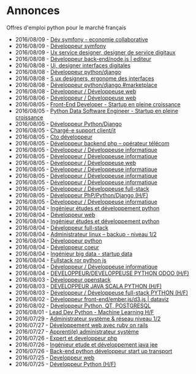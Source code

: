 # Annonces

Offres d'emploi python pour le marché français

* 2016/08/09 - [Dév symfony - economie collaborative](http://www.pyjobs.fr/jobs/details/184/dev-symfony-economie-collaborative "Dév symfony - economie collaborative")
* 2016/08/09 - [Développeur symfony](http://www.pyjobs.fr/jobs/details/61/developpeur-symfony "Développeur symfony")
* 2016/08/09 - [Ux service designer, designer de service digitaux](http://www.pyjobs.fr/jobs/details/56/ux-service-designer-designer-de-service-digitaux "Ux service designer, designer de service digitaux")
* 2016/08/08 - [Développeur back-end/node.js | editeur](http://www.pyjobs.fr/job/4/developpeur-back-end-node-js-editeur "Développeur back-end/node.js | editeur")
* 2016/08/08 - [Ui, designer interfaces digitales](http://www.pyjobs.fr/job/13/ui-designer-interfaces-digitales "Ui, designer interfaces digitales")
* 2016/08/08 - [Développeur python/django](http://www.pyjobs.fr/job/7/developpeur-python-django "Développeur python/django")
* 2016/08/08 - [5 ux designers, ergonome des interfaces](http://www.pyjobs.fr/job/19/5-ux-designers-ergonome-des-interfaces "5 ux designers, ergonome des interfaces")
* 2016/08/08 - [Développeur python/django #marketplace](http://www.pyjobs.fr/job/17/developpeur-python-django-marketplace "Développeur python/django #marketplace")
* 2016/08/08 - [Développeur / Développeuse web](http://www.pyjobs.fr/job/91/developpeur-developpeuse-web "Développeur / Développeuse web")
* 2016/08/06 - [Développeur / Développeuse web](http://www.pyjobs.fr/job/88/developpeur-developpeuse-web "Développeur / Développeuse web")
* 2016/08/05 - [Front-End Developer - Startup en pleine croissance](http://www.pyjobs.fr/job/6/front-end-developer-startup-en-pleine-croissance "Front-End Developer - Startup en pleine croissance")
* 2016/08/05 - [Python Data Software Engineer - Startup en pleine croissance](http://www.pyjobs.fr/job/14/python-data-software-engineer-startup-en-pleine-croissance "Python Data Software Engineer - Startup en pleine croissance")
* 2016/08/05 - [Développeur Python/Django](http://www.pyjobs.fr/job/11/developpeur-python-django "Développeur Python/Django")
* 2016/08/05 - [Chargé-e support client/it](http://www.pyjobs.fr/job/25/charge-e-support-client-it "Chargé-e support client/it")
* 2016/08/05 - [Cto développeur](http://www.pyjobs.fr/job/22/cto-developpeur "Cto développeur")
* 2016/08/05 - [Développeur backend php – opérateur télécom](http://www.pyjobs.fr/job/33/developpeur-backend-php-operateur-telecom "Développeur backend php – opérateur télécom")
* 2016/08/05 - [Développeur / Développeuse informatique](http://www.pyjobs.fr/job/100/developpeur-developpeuse-informatique "Développeur / Développeuse informatique")
* 2016/08/05 - [Développeur / Développeuse informatique](http://www.pyjobs.fr/job/113/developpeur-developpeuse-informatique "Développeur / Développeuse informatique")
* 2016/08/05 - [Développeur / Développeuse web](http://www.pyjobs.fr/job/102/developpeur-developpeuse-web "Développeur / Développeuse web")
* 2016/08/05 - [Développeur / Développeuse informatique](http://www.pyjobs.fr/job/119/developpeur-developpeuse-informatique "Développeur / Développeuse informatique")
* 2016/08/05 - [Développeur / Développeuse informatique](http://www.pyjobs.fr/job/85/developpeur-developpeuse-informatique "Développeur / Développeuse informatique")
* 2016/08/05 - [Développeur / Développeuse informatique](http://www.pyjobs.fr/job/116/developpeur-developpeuse-informatique "Développeur / Développeuse informatique")
* 2016/08/05 - [Développeur / Développeuse full-stack](http://www.pyjobs.fr/job/97/developpeur-developpeuse-full-stack "Développeur / Développeuse full-stack")
* 2016/08/05 - [Développeur PhP/Python/Django (H/F)](http://www.pyjobs.fr/job/76/developpeur-php-python-django-h-f "Développeur PhP/Python/Django (H/F)")
* 2016/08/05 - [Développeur / Développeuse informatique](http://www.pyjobs.fr/job/94/developpeur-developpeuse-informatique "Développeur / Développeuse informatique")
* 2016/08/04 - [Ingénieur études et développement python](http://www.pyjobs.fr/job/29/ingenieur-etudes-et-developpement-python "Ingénieur études et développement python")
* 2016/08/04 - [Développeur web](http://www.pyjobs.fr/job/39/developpeur-web "Développeur web")
* 2016/08/04 - [Ingénieur études et développement python](http://www.pyjobs.fr/job/44/ingenieur-etudes-et-developpement-python "Ingénieur études et développement python")
* 2016/08/04 - [Développeur full-stack](http://www.pyjobs.fr/job/42/developpeur-full-stack "Développeur full-stack")
* 2016/08/04 - [Administrateur linux – backup - niveau 1/2](http://www.pyjobs.fr/job/49/administrateur-linux-backup-niveau-1-2 "Administrateur linux – backup - niveau 1/2")
* 2016/08/04 - [Développeur python](http://www.pyjobs.fr/job/46/developpeur-python "Développeur python")
* 2016/08/04 - [Développeur coeur](http://www.pyjobs.fr/job/52/developpeur-coeur "Développeur coeur")
* 2016/08/04 - [Ingénieur big data - startup data](http://www.pyjobs.fr/job/174/ingenieur-big-data-startup-data "Ingénieur big data - startup data")
* 2016/08/04 - [Fullstack ror python js](http://www.pyjobs.fr/job/55/fullstack-ror-python-js "Fullstack ror python js")
* 2016/08/04 - [Développeur / Développeuse informatique](http://www.pyjobs.fr/job/111/developpeur-developpeuse-informatique "Développeur / Développeuse informatique")
* 2016/08/04 - [DEVELOPPEUR/DEVELOPPEUSE PYTHON ODOO (H/F)](http://www.pyjobs.fr/job/35/developpeur-developpeuse-python-odoo-h-f "DEVELOPPEUR/DEVELOPPEUSE PYTHON ODOO (H/F)")
* 2016/08/03 - [Développeur openstack](http://www.pyjobs.fr/job/173/developpeur-openstack "Développeur openstack")
* 2016/08/03 - [DEVELOPPEUR JAVA SCALA PYTHON (H/F)](http://www.pyjobs.fr/job/62/developpeur-java-scala-python-h-f "DEVELOPPEUR JAVA SCALA PYTHON (H/F)")
* 2016/08/03 - [Développeur / Développeuse full-stack PYTHON (H/F)](http://www.pyjobs.fr/job/66/developpeur-developpeuse-full-stack-python-h-f "Développeur / Développeuse full-stack PYTHON (H/F)")
* 2016/08/02 - [Développeur front-end/ember.js/d3.js | dataviz](http://www.pyjobs.fr/job/171/developpeur-front-end-ember-js-d3-js-dataviz "Développeur front-end/ember.js/d3.js | dataviz")
* 2016/08/02 - [Développeur Python, QT, POSTGRESQL](http://www.pyjobs.fr/job/73/developpeur-python-qt-postgresql "Développeur Python, QT, POSTGRESQL")
* 2016/08/01 - [Lead Dev Python - Machine Learning H/F](http://www.pyjobs.fr/job/23/lead-dev-python-machine-learning-h-f "Lead Dev Python - Machine Learning H/F")
* 2016/07/29 - [Administrateur système & réseau niveau 1/2](http://www.pyjobs.fr/job/169/administrateur-systeme-reseau-niveau-1-2 "Administrateur système & réseau niveau 1/2")
* 2016/07/27 - [Développement web avec ruby on rails](http://www.pyjobs.fr/job/166/developpement-web-avec-ruby-on-rails "Développement web avec ruby on rails")
* 2016/07/27 - [Apprenti(e) administrateur système](http://www.pyjobs.fr/job/28/apprenti-e-administrateur-systeme "Apprenti(e) administrateur système")
* 2016/07/26 - [Expert et developpeur php](http://www.pyjobs.fr/job/164/expert-et-developpeur-php "Expert et developpeur php")
* 2016/07/26 - [Ingénieur etude et développement java jee](http://www.pyjobs.fr/job/162/ingenieur-etude-et-developpement-java-jee "Ingénieur etude et développement java jee")
* 2016/07/26 - [Back-end python développeur start up transport](http://www.pyjobs.fr/job/160/back-end-python-developpeur-start-up-transport "Back-end python développeur start up transport")
* 2016/07/25 - [Developpeur web](http://www.pyjobs.fr/job/158/developpeur-web "Developpeur web")
* 2016/07/25 - [Développeur Python (H/F)](http://www.pyjobs.fr/job/82/developpeur-python-h-f "Développeur Python (H/F)")

